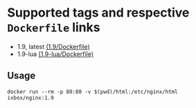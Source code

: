 # Supported tags and respective ```Dockerfile``` links

- 1.9, latest [(1.9/Dockerfile)](https://github.com/ixbox/docker-nginx/blob/master/1.9/Dockerfile)
- 1.9-lua [(1.9-lua/Dockerfile)](https://github.com/ixbox/docker-nginx/blob/master/1.9-lua/Dockerfile)

## **Usage**

```
docker run --rm -p 80:80 -v $(pwd)/html:/etc/nginx/html ixbox/nginx:1.9
```
